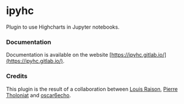 # ipyhc

Plugin to use Highcharts in Jupyter notebooks.

### Documentation

Documentation is available on the website [https://ipyhc.gitlab.io/](https://ipyhc.gitlab.io/).

### Credits

This plugin is the result of a collaboration between
[Louis Raison](https://gitlab.com/DGothrek),
[Pierre Tholoniat](https://gitlab.com/tholoz) and [oscar6echo](https://gitlab.com/oscar6echo).